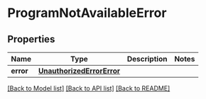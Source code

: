 # ProgramNotAvailableError

## Properties
Name | Type | Description | Notes
------------ | ------------- | ------------- | -------------
**error** | [**UnauthorizedErrorError**](UnauthorizedErrorError.md) |  | 

[[Back to Model list]](../README.md#documentation-for-models) [[Back to API list]](../README.md#documentation-for-api-endpoints) [[Back to README]](../README.md)


